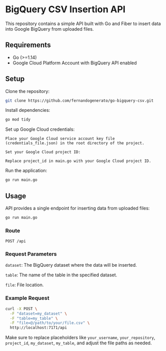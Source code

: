 # BigQuery CSV Insertion API

This repository contains a simple API built with Go and Fiber to insert data into Google BigQuery from uploaded files.

## Requirements

- Go (>=1.14)
- Google Cloud Platform Account with BigQuery API enabled

## Setup

Clone the repository:

```bash
git clone https://github.com/fernandogenerato/go-bigquery-csv.git
```
Install dependencies:
```bash
go mod tidy
```
Set up Google Cloud credentials:
```
Place your Google Cloud service account key file (credentials_file.json) in the root directory of the project.

Set your Google Cloud project ID:

Replace project_id in main.go with your Google Cloud project ID.
```

Run the application:
```bash
go run main.go
```
## Usage
API provides a single endpoint for inserting data from uploaded files:
```bash
go run main.go
```
### Route
`POST /api`

### Request Parameters
`dataset`: The BigQuery dataset where the data will be inserted.

`table`: The name of the table in the specified dataset.

`file`: File location.
### Example Request
```bash
curl -X POST \
  -F "dataset=my_dataset" \
  -F "table=my_table" \
  -F "file=@/path/to/your/file.csv" \
  http://localhost:7171/api
```

Make sure to replace placeholders like `your_username`, `your_repository`, `project_id`, `my_dataset`, `my_table`, and adjust the file paths as needed.
